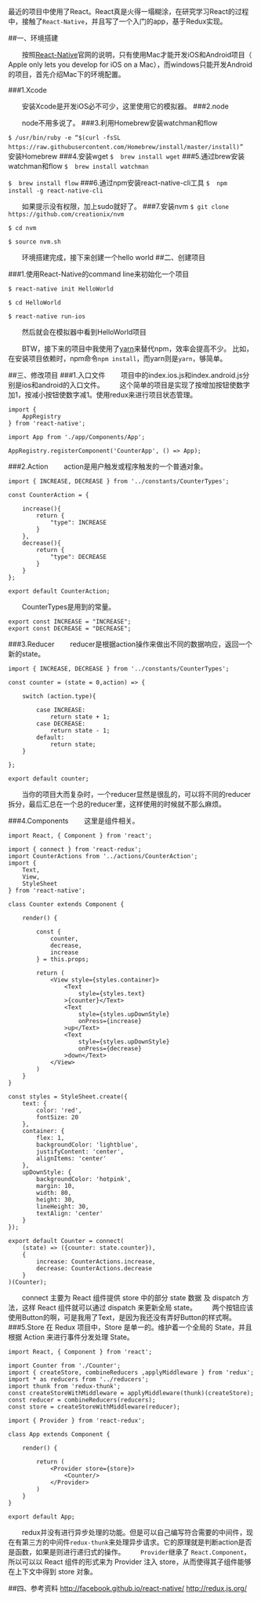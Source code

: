 最近的项目中使用了React。React真是火得一塌糊涂，在研究学习React的过程中，接触了`React-Native`，并且写了一个入门的app，基于Redux实现。

##一、环境搭建

　　按照[React-Native](http://facebook.github.io/react-native/)官网的说明，只有使用Mac才能开发iOS和Android项目（ Apple only lets you develop for iOS on a Mac），而windows只能开发Android的项目，首先介绍Mac下的环境配置。

###1.Xcode

　　安装Xcode是开发iOS必不可少，这里使用它的模拟器。
###2.node

　　node不用多说了。
###3.利用Homebrew安装watchman和flow

`$ /usr/bin/ruby -e
“$(curl -fsSL https://raw.githubusercontent.com/Homebrew/install/master/install)”`
　　安装Homebrew
###4.安装wget
`$  brew install wget`
###5.通过brew安装watchman和flow
`$  brew install watchman`

`$  brew install flow`
###6.通过npm安装react-native-cli工具
`$  npm install -g react-native-cli`

　　如果提示没有权限，加上sudo就好了。
###7.安装nvm
`$ git clone https://github.com/creationix/nvm`

`$ cd nvm`

`$ source nvm.sh`

　　环境搭建完成，接下来创建一个hello world
##二、创建项目


###1.使用React-Native的command line来初始化一个项目

`$ react-native init HelloWorld`

`$ cd HelloWorld`

`$ react-native run-ios`

　　然后就会在模拟器中看到HelloWorld项目



　　BTW，接下来的项目中我使用了[yarn](https://yarnpkg.com/)来替代npm，效率会提高不少。
比如，在安装项目依赖时，npm命令`npm install`，而yarn则是`yarn`，够简单。

##三、修改项目
###1.入口文件
　　项目中的index.ios.js和index.android.js分别是ios和android的入口文件。
　　这个简单的项目是实现了按增加按钮使数字加1，按减小按钮使数字减1。使用redux来进行项目状态管理。
```
import {
    AppRegistry
} from 'react-native';

import App from './app/Components/App';

AppRegistry.registerComponent('CounterApp', () => App);
```

###2.Action
　　action是用户触发或程序触发的一个普通对象。
```
import { INCREASE, DECREASE } from '../constants/CounterTypes';

const CounterAction = {

    increase(){
        return {
            "type": INCREASE
        }
    },
    decrease(){
        return {
            "type": DECREASE
        }
    }
};

export default CounterAction;
```
　　CounterTypes是用到的常量。
```
export const INCREASE = "INCREASE";
export const DECREASE = "DECREASE";
```
###3.Reducer
　　reducer是根据action操作来做出不同的数据响应，返回一个新的state。
```
import { INCREASE, DECREASE } from '../constants/CounterTypes';

const counter = (state = 0,action) => {

    switch (action.type){

        case INCREASE:
            return state + 1;
        case DECREASE:
            return state - 1;
        default:
            return state;
    }

};

export default counter;
```
　　当你的项目大而复杂时，一个reducer显然是很乱的，可以将不同的reducer拆分，最后汇总在一个总的reducer里，这样使用的时候就不那么麻烦。

###4.Components
　　这里是组件相关。
```
import React, { Component } from 'react';

import { connect } from 'react-redux';
import CounterActions from '../actions/CounterAction';
import {
    Text,
    View,
    StyleSheet
} from 'react-native';

class Counter extends Component {

    render() {

        const {
            counter,
            decrease,
            increase
        } = this.props;

        return (
            <View style={styles.container}>
                <Text
                    style={styles.text}
                >{counter}</Text>
                <Text
                    style={styles.upDownStyle}
                    onPress={increase}
                >up</Text>
                <Text
                    style={styles.upDownStyle}
                    onPress={decrease}
                >down</Text>
            </View>
        )
    }
}

const styles = StyleSheet.create({
    text: {
        color: 'red',
        fontSize: 20
    },
    container: {
        flex: 1,
        backgroundColor: 'lightblue',
        justifyContent: 'center',
        alignItems: 'center'
    },
    upDownStyle: {
        backgroundColor: 'hotpink',
        margin: 10,
        width: 80,
        height: 30,
        lineHeight: 30,
        textAlign: 'center'
    }
});

export default Counter = connect(
    (state) => ({counter: state.counter}),
    {
        increase: CounterActions.increase,
        decrease: CounterActions.decrease
    }
)(Counter);
```
　　connect 主要为 React 组件提供 store 中的部分 state 数据 及 dispatch 方法，这样 React 组件就可以通过 dispatch 来更新全局 state。
　　两个按钮应该使用Button的啊，可是我用了Text，是因为我还没有弄好Button的样式啊。
###5.Store
在 Redux 项目中，Store 是单一的。维护着一个全局的 State，并且根据 Action 来进行事件分发处理 State。
```
import React, { Component } from 'react';

import Counter from './Counter';
import { createStore, combineReducers ,applyMiddleware } from 'redux';
import * as reducers from '../reducers';
import thunk from 'redux-thunk';
const createStoreWithMiddleware = applyMiddleware(thunk)(createStore);
const reducer = combineReducers(reducers);
const store = createStoreWithMiddleware(reducer);

import { Provider } from 'react-redux';

class App extends Component {

    render() {

        return (
            <Provider store={store}>
                <Counter/>
            </Provider>
        )
    }
}

export default App;
```
　　redux并没有进行异步处理的功能。但是可以自己编写符合需要的中间件，现在有第三方的中间件`redux-thunk`来处理异步请求。它的原理就是判断action是否是函数，如果是则进行递归式的操作。
　　`Provider`继承了 `React.Component`，所以可以以 React 组件的形式来为 Provider 注入 store，从而使得其子组件能够在上下文中得到 store 对象。


##四、参考资料
http://facebook.github.io/react-native/
http://redux.js.org/
